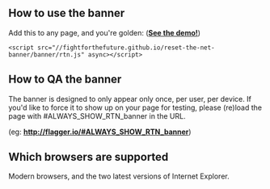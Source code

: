 How to use the banner
-------------------------
Add this to any page, and you're golden: ([**See the demo!**][2])
```
<script src="//fightforthefuture.github.io/reset-the-net-banner/banner/rtn.js" async></script>
```


How to QA the banner
--------------------
The banner is designed to only appear only once, per user, per device. If you'd like to force it to show up on your page for testing, please (re)load the page with #ALWAYS_SHOW_RTN_banner in the URL.

(eg: **http://flagger.io/#ALWAYS_SHOW_RTN_banner**)


Which browsers are supported
------------
Modern browsers, and the two latest versions of Internet Explorer.







[1]: https://www.resetthenet.org
[2]: https://fightforthefuture.github.io/reset-the-net-banner/demo.html
[3]: https://fightforthefuture.github.io/reset-the-net-banner/demo_mobile.html
